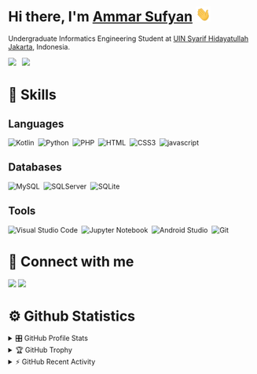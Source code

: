 # Hi there, I'm [Ammar Sufyan](https://neouranos.github.io) <img src="https://github.com/ABSphreak/ABSphreak/blob/master/gifs/Hi.gif" width="30px" height="30px">

Undergraduate Informatics Engineering Student at [UIN Syarif Hidayatullah Jakarta](https://www.uinjkt.ac.id/), Indonesia. 

<div align="left">
  <img src="https://komarev.com/ghpvc/?username=neouranos&style=for-the-badge&label=profile+views"> &nbsp;
  <img src="https://img.shields.io/github/last-commit/neouranos/neouranos?style=for-the-badge">
</div>

# 📝 Skills

## Languages

![Kotlin](https://img.shields.io/badge/Kotlin-purple.svg?style=for-the-badge&logo=kotlin&logoColor=white)&nbsp;
![Python](https://img.shields.io/badge/Python-3776AB.svg?style=for-the-badge&logo=python&logoColor=white)&nbsp;
![PHP](https://img.shields.io/badge/php-767cae?style=for-the-badge&logo=php&logoColor=white)&nbsp;
![HTML](https://img.shields.io/badge/html-orange?style=for-the-badge&logo=html5&logoColor=white)&nbsp;
![CSS3](https://img.shields.io/badge/css-%231572B6.svg?style=for-the-badge&logo=css3&logoColor=white)&nbsp;
![javascript](https://img.shields.io/badge/javascript-yellow?style=for-the-badge&logo=javascript&logoColor=white)&nbsp;

## Databases

![MySQL](https://img.shields.io/badge/MySQL-informational?style=for-the-badge&logo=mysql&logoColor=white)&nbsp;
![SQLServer](https://img.shields.io/badge/sql%20server-critical.svg?style=for-the-badge&logo=microsoftsqlserver&logoColor=white)&nbsp;
![SQLite](https://img.shields.io/badge/sqlite-%2307405e.svg?style=for-the-badge&logo=sqlite&logoColor=white)&nbsp;

## Tools

![Visual Studio Code](https://img.shields.io/badge/Visual%20Studio%20Code-0078d7.svg?style=for-the-badge&logo=visual-studio-code&logoColor=white)&nbsp;
![Jupyter Notebook](https://img.shields.io/badge/jupyter-%23FA0F00.svg?style=for-the-badge&logo=jupyter&logoColor=white)&nbsp;
![Android Studio](https://img.shields.io/badge/Android%20Studio-green.svg?style=for-the-badge&logo=android&logoColor=white)&nbsp;
![Git](https://img.shields.io/badge/GIT-E44C30?style=for-the-badge&logo=git&logoColor=white)&nbsp;

# 🧷 Connect with me 

<p align = "center">
 
[<img src="https://img.shields.io/badge/linkedin-%2312100E.svg?&style=for-the-badge&logo=linkedin&logoColor=white&color=black" />](https://www.linkedin.com/in/ammarsufyan/)
[<img src="https://img.shields.io/badge/steam-%23000000.svg?&style=for-the-badge&logo=steam&logoColor=white&color=black" />](https://steamcommunity.com/id/neouranos/)

</p>

# ⚙️ Github Statistics

<details>
  <summary>🎛️ GitHub Profile Stats</summary>
  <br>
  
  [![wakatime](https://wakatime.com/badge/user/2eee44f5-c422-430b-9d69-1cd790f56c8a.svg)](https://wakatime.com/@2eee44f5-c422-430b-9d69-1cd790f56c8a)

  ![Top Langs](https://github-readme-stats.vercel.app/api/top-langs/?username=neouranos&layout=compact&theme=radical)

  ![Neouranos GitHub stats](https://github-readme-stats.vercel.app/api?username=neouranos&show_icons=true&theme=radical)

  ![Neouranos Wakatime stats](https://github-readme-stats.vercel.app/api/wakatime?username=neouranos&theme=radical&langs_count=10)
  
</details>

<details>
  <summary>🏆 GitHub Trophy</summary>
  <br/>
  <img width="99.5%" src="https://github-profile-trophy.vercel.app/?username=neouranos&theme=algolia&no-frame=true&column=-1&margin-w=5&margin-h=5" alt="GitHub Trophy" />
</details>

<details>
    <summary>⚡ GitHub Recent Activity</summary>
    <br>
<!--RECENT_ACTIVITY:start-->
1. ⬆️ Pushed 1 commit(s) to [neouranos/neouranos](https://github.com/neouranos/neouranos)<br>
2. ⭐ Starred [Dadangdut33/Hush](https://github.com/Dadangdut33/Hush)<br>
3. ⬆️ Pushed 2 commit(s) to [neouranos/coconut-research-gui](https://github.com/neouranos/coconut-research-gui)<br>
4. 🎉 Merged PR [#1](https://github.com/neouranos/coconut-research-gui/pull/1) in [neouranos/coconut-research-gui](https://github.com/neouranos/coconut-research-gui)<br>
5. ⬆️ Pushed 1 commit(s) to [neouranos/coconut-research-gui](https://github.com/neouranos/coconut-research-gui)<br>
6. ⬆️ Pushed 1 commit(s) to [neouranos/neouranos](https://github.com/neouranos/neouranos)<br>
7. ⭐ Starred [FastForwardTeam/FastForward](https://github.com/FastForwardTeam/FastForward)<br>
8. ⭐ Starred [laravel/laravel](https://github.com/laravel/laravel)<br>
9. ⭐ Starred [bitwarden/clients](https://github.com/bitwarden/clients)<br>
10. ⭐ Starred [massgravel/Microsoft-Activation-Scripts](https://github.com/massgravel/Microsoft-Activation-Scripts)<br>
<!--RECENT_ACTIVITY:end-->
    <br>
<!--RECENT_ACTIVITY:last_update-->
Last Updated: Saturday, October 14th, 2023, 12:12:56 PM
<!--RECENT_ACTIVITY:last_update_end-->

</details>
